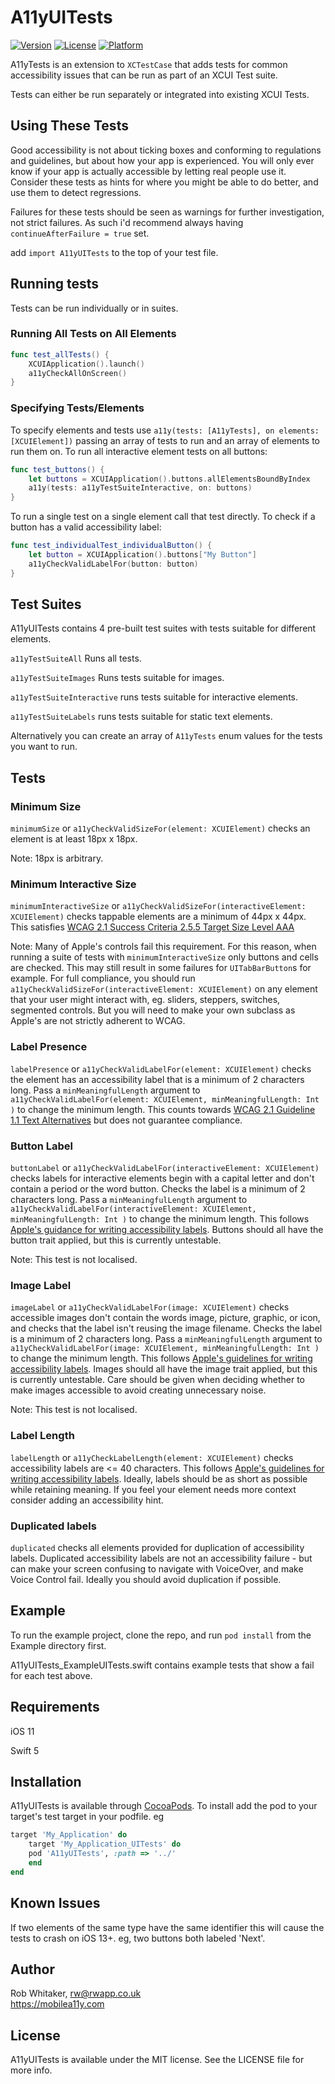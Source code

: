 # A11yUITests

[![Version](https://img.shields.io/cocoapods/v/A11yUITests.svg?style=flat)](https://cocoapods.org/pods/A11yUITests)
[![License](https://img.shields.io/cocoapods/l/A11yUITests.svg?style=flat)](https://cocoapods.org/pods/A11yUITests)
[![Platform](https://img.shields.io/cocoapods/p/A11yUITests.svg?style=flat)](https://cocoapods.org/pods/A11yUITests)

A11yTests is an extension to `XCTestCase` that adds tests for common accessibility issues that can be run as part of an XCUI Test suite.

Tests can either be run separately or integrated into existing XCUI Tests.

## Using These Tests

Good accessibility is not about ticking boxes and conforming to regulations and guidelines, but about how your app is experienced. You will only ever know if your app is actually accessible by letting real people use it. Consider these tests as hints for where you might be able to do better, and use them to detect regressions.

Failures for these tests should be seen as warnings for further investigation, not strict failures. As such i'd recommend always having `continueAfterFailure = true` set.

add `import A11yUITests` to the top of your test file.


## Running tests

Tests can be run individually or in suites.

### Running All Tests on All Elements

```swift
func test_allTests() {
    XCUIApplication().launch()
    a11yCheckAllOnScreen()
}
```

### Specifying Tests/Elements

To specify elements and tests use  `a11y(tests: [A11yTests], on elements: [XCUIElement])` passing an array of tests to run and an array of elements to run them on. To run all interactive element tests on all buttons:

```swift
func test_buttons() {
    let buttons = XCUIApplication().buttons.allElementsBoundByIndex
    a11y(tests: a11yTestSuiteInteractive, on: buttons)
}
```

To run a single test on a single element call that test directly. To check if a button has a valid accessibility label:

```swift
func test_individualTest_individualButton() {
    let button = XCUIApplication().buttons["My Button"]
    a11yCheckValidLabelFor(button: button)
}
```

## Test Suites

A11yUITests contains 4 pre-built test suites with tests suitable for different elements.

`a11yTestSuiteAll` Runs all tests.

`a11yTestSuiteImages` Runs tests suitable for images.

`a11yTestSuiteInteractive` runs tests suitable for interactive elements.

`a11yTestSuiteLabels` runs tests suitable for static text elements.


Alternatively you can create an array of `A11yTests` enum values for the tests you want to run.

## Tests

### Minimum Size

`minimumSize` or `a11yCheckValidSizeFor(element: XCUIElement)` checks an element is at least 18px x 18px.

Note: 18px is arbitrary.

### Minimum Interactive Size

`minimumInteractiveSize` or `a11yCheckValidSizeFor(interactiveElement: XCUIElement)` checks tappable elements are a minimum of 44px x 44px.
This satisfies [WCAG 2.1 Success Criteria 2.5.5 Target Size Level AAA](https://www.w3.org/TR/WCAG21/#target-size)

Note: Many of Apple's controls fail this requirement. For this reason, when running a suite of tests with `minimumInteractiveSize` only buttons and cells are checked. This may still result in some failures for `UITabBarButton`s for example.
For full compliance, you should run `a11yCheckValidSizeFor(interactiveElement: XCUIElement)` on any element that your user might interact with, eg. sliders, steppers, switches, segmented controls. But you will need to make your own subclass as Apple's are not strictly adherent to WCAG.

### Label Presence

`labelPresence` or `a11yCheckValidLabelFor(element: XCUIElement)` checks the element has an accessibility label that is a minimum of 2 characters long. 
Pass a `minMeaningfulLength` argument to `a11yCheckValidLabelFor(element: XCUIElement, minMeaningfulLength: Int )` to change the minimum length.
This counts towards [WCAG 2.1 Guideline 1.1 Text Alternatives](https://www.w3.org/TR/WCAG21/#text-alternatives) but does not guarantee compliance.

### Button Label

`buttonLabel` or `a11yCheckValidLabelFor(interactiveElement: XCUIElement)` checks labels for interactive elements begin with a capital letter and don't contain a period or the word button. Checks the label is a minimum of 2 characters long.
Pass a `minMeaningfulLength` argument to `a11yCheckValidLabelFor(interactiveElement: XCUIElement, minMeaningfulLength: Int )` to change the minimum length.
This follows [Apple's guidance for writing accessibility labels](https://developer.apple.com/library/archive/documentation/UserExperience/Conceptual/iPhoneAccessibility/Making_Application_Accessible/Making_Application_Accessible.html#//apple_ref/doc/uid/TP40008785-CH102-SW6). Buttons should all have the button trait applied, but this is currently untestable.

Note: This test is not localised.

### Image Label

`imageLabel` or `a11yCheckValidLabelFor(image: XCUIElement)` checks accessible images don't contain the words image, picture, graphic, or icon, and checks that the label isn't reusing the image filename. Checks the label is a minimum of 2 characters long.
Pass a `minMeaningfulLength` argument to `a11yCheckValidLabelFor(image: XCUIElement, minMeaningfulLength: Int )` to change the minimum length.
This follows [Apple's guidelines for writing accessibility labels](https://developer.apple.com/videos/play/wwdc2019/254/). Images should all have the image trait applied, but this is currently untestable. Care should be given when deciding whether to make images accessible to avoid creating unnecessary noise.

Note: This test is not localised.

### Label Length
`labelLength` or `a11yCheckLabelLength(element: XCUIElement)` checks accessibility labels are <= 40 characters.
This follows [Apple's guidelines for writing accessibility labels](https://developer.apple.com/videos/play/wwdc2019/254/).
Ideally, labels should be as short as possible while retaining meaning. If you feel your element needs more context consider adding an accessibility hint.

### Duplicated labels
`duplicated` checks all elements provided for duplication of accessibility labels.
Duplicated accessibility labels are not an accessibility failure - but can make your screen confusing to navigate with VoiceOver, and make Voice Control fail. Ideally you should avoid duplication if possible.


## Example

To run the example project, clone the repo, and run `pod install` from the Example directory first.

A11yUITests_ExampleUITests.swift contains example tests that show a fail for each test above.

## Requirements

iOS 11

Swift 5

## Installation

A11yUITests is available through [CocoaPods](https://cocoapods.org). 
To install add the pod to your target's test target in your podfile. eg

```ruby
target 'My_Application' do
    target 'My_Application_UITests' do
    pod 'A11yUITests', :path => '../'
    end
end
```

## Known Issues

If two elements of the same type have the same identifier this will cause the tests to crash on iOS 13+. eg, two buttons both labeled 'Next'.

## Author

Rob Whitaker, rw@rwapp.co.uk\
https://mobilea11y.com

## License

A11yUITests is available under the MIT license. See the LICENSE file for more info.
